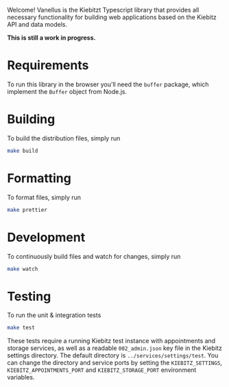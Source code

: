 Welcome! Vanellus is the Kiebitzt Typescript library that provides
all necessary functionality for building web applications based on
the Kiebitz API and data models.

**This is still a work in progress.**

# Requirements

To run this library in the browser you'll need the `buffer` package, which implement the `Buffer` object from Node.js.

# Building

To build the distribution files, simply run

```bash
make build
```

# Formatting

To format files, simply run

```bash
make prettier
```

# Development

To continuously build files and watch for changes, simply run

```bash
make watch
```

# Testing

To run the unit & integration tests

```bash
make test
```

These tests require a running Kiebitz test instance with appointments and storage services, as well as a readable `002_admin.json` key file in the Kiebitz settings directory. The default directory is `../services/settings/test`. You can change the directory and service ports by setting the `KIEBITZ_SETTINGS`, `KIEBITZ_APPOINTMENTS_PORT` and `KIEBITZ_STORAGE_PORT` environment variables.
